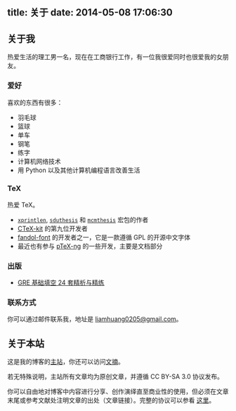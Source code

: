title: 关于
date: 2014-05-08 17:06:30
---

## 关于我

热爱生活的理工男一名，现在在工商银行工作，有一位我很爱同时也很爱我的女朋友。

### 爱好

喜欢的东西有很多：

* 羽毛球
* 篮球
* 单车
* 钢笔
* 练字
* 计算机网络技术
* 用 Python 以及其他计算机编程语言改善生活

### TeX

热爱 TeX。

* [`xprintlen`][xprintlen], [`sduthesis`][sduthesis] 和 [`mcmthesis`][mcmthesis] 宏包的作者
* [CTeX-kit][CTeX-kit] 的第九位开发者
* [fandol-font][fandol-font] 的开发者之一，它是一款遵循 GPL 的开源中文字体
* 最近也有参与 [pTeX-ng][pTeX-ng] 的一些开发，主要是文档部分

### 出版

* [GRE 基础填空 24 套精析与精练][GRE-24]

### 联系方式

你可以通过邮件联系我，地址是 [liamhuang0205@gmail.com](liamhuang0205+blog@gmail.com)。

## 关于本站

这是我的博客的[主站][blog]，你还可以访问[文摘][collect]。

若无特殊说明，主站所有文章均为原创文章，并遵循 CC BY-SA 3.0 协议发布。

你可以自由地对博客中内容进行分享、创作演绎直至商业性的使用，但必须在文章末尾或参考文献处注明文章的出处（文章链接）。完整的协议可以参看 [这里](http://creativecommons.org/licenses/by-sa/3.0/deed.zh)。

[blog]: /
[collect]: http://collect.liam0205.me
[CTeX-kit]: https://github.com/ctex-org/ctex-kit
[fandol-font]: https://github.com/clerkma/fandol-fonts
[pTeX-ng]: https://github.com/clerkma/ptex-ng
[xprintlen]: http://www.ctan.org/pkg/xprintlen
[sduthesis]: http://www.ctan.org/pkg/sduthesis
[mcmthesis]: http://www.ctan.org/pkg/mcmthesis
[GRE-24]: http://www.dogwood.com.cn/book/gre/1808.html
